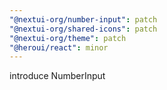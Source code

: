 ```yaml
---
"@nextui-org/number-input": patch
"@nextui-org/shared-icons": patch
"@nextui-org/theme": patch
"@heroui/react": minor
---
```


introduce NumberInput
